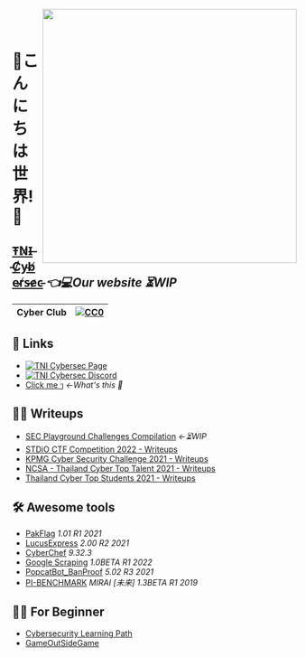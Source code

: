 <br>
<img align="right" src="https://imgur.com/SN6ZqUt.png" width="450"></img>
<p align="center">
</br>	

# 👋こんにちは世界!👋
## [T̵N̸I̶ ̵C̸y̴b̸e̴r̸s̵e̷c̵](https://tni-cybersec.github.io) *👈💻Our website ⏳WIP*
|Cyber Club|[![CC0](https://licensebuttons.net/p/zero/1.0/88x31.png)](https://creativecommons.org/publicdomain/zero/1.0/)|
|----|----|

## 🔗 Links
- [![TNI Cybersec Page](https://img.shields.io/badge/TNI%20Cybersec-Like-blue?style=social&logo=facebook)](https://www.facebook.com/TNICybersec)
- [![TNI Cybersec Discord](https://img.shields.io/badge/TNI%20Cybersec-Join-black?style=social&logo=discord)](https://discord.gg/ETMkrHSGZG)
- [Click me ๆ](https://tni-cybersec.github.io/nevergonnagiveyouup.html) *←What's this 👀*

## 👨‍💻 Writeups
- [SEC Playground Challenges Compilation](https://github.com/TNI-Cybersec/SECPlayground-Writeups) *←⏳WIP*
- [STDiO CTF Competition 2022 - Writeups](https://github.com/TNI-Cybersec/STDiO_CTF_2022)
- [KPMG Cyber Security Challenge 2021 - Writeups](https://github.com/TNI-Cybersec/KPMG_Cyber_Security_Challenge_2021_Writeups)
- [NCSA - Thailand Cyber Top Talent 2021 - Writeups](https://github.com/karinzaa/NCSA_Senior_Write_Up)
- [Thailand Cyber Top Students 2021 - Writeups](https://github.com/TNI-Cybersec/Thailand_Cyber_Top_Students_2021)

## 🛠 Awesome tools
- [PakFlag](https://github.com/TNI-Cybersec/PakFlag) *1.01 R1 2021*
- [LucusExpress](https://github.com/karinzaa/LucusExpress) *2.00 R2 2021*
- [CyberChef](https://gchq.github.io/CyberChef/) *9.32.3*
- [Google Scraping](https://github.com/richeyphu/ITE-425/blob/main/ML/Assignment-1.py) *1.0BETA R1 2022*
- [PopcatBot_BanProof](https://github.com/karinzaa/PopcatBot_BanProof) *5.02 R3 2021*
- [PI-BENCHMARK](https://github.com/karinzaa/PI-BENCHMARK) *MIRAI [未来] 1.3BETA R1 2019*

## 🤷‍♂️ For Beginner
- [Cybersecurity Learning Path](https://docs.google.com/document/d/1JyOyCK6TmY-WOTmesg1ybG03_7t1eAFfV7E61vebEsw/edit?usp=sharing)
- [GameOutSideGame](https://github.com/TanametTpk/gameOutSideGame/releases/tag/v1.0.0)
